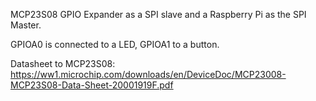 MCP23S08 GPIO Expander as a SPI slave and a Raspberry Pi as the SPI Master.

GPIOA0 is connected to a LED, GPIOA1 to a button.

Datasheet to MCP23S08:
https://ww1.microchip.com/downloads/en/DeviceDoc/MCP23008-MCP23S08-Data-Sheet-20001919F.pdf